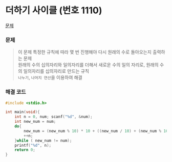 # 더하기 사이클 (번호 1110)
[문제](https://www.acmicpc.net/problem/1110)  
 
### 문제  
> 이 문제 특정한 규칙에 따라 몇 번 진행해야 다시 원래의 수로 돌아오는지 출력하는 문제  
> 원래의 수의 십의자리와 일의자리를 더해서 새로운 수의 일의 자리로, 원래의 수의 일의자리를 십의자리로 만드는 규칙  
> `나누기`, `나머지 연산`을 이용하여 해결  

### 해결 코드  

``` c
#include <stdio.h>

int main(void){
    int n = 0, num; scanf("%d", &num);
    int new_num = num;
    do{
        new_num = (new_num % 10) * 10 + ((new_num / 10) + (new_num % 10)) % 10;
        ++n;
    }while ( new_num != num);
    printf("%d", n);
    return 0;
}
```
